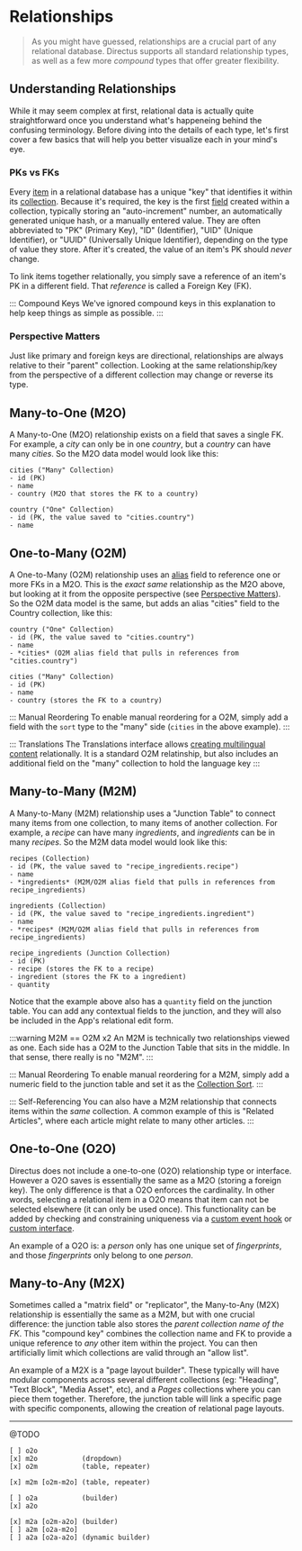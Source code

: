 # Relationships

> As you might have guessed, relationships are a crucial part of any relational database. Directus supports all standard relationship types, as well as a few more _compound_ types that offer greater flexibility.

## Understanding Relationships

While it may seem complex at first, relational data is actually quite straightforward once you understand what's happeneing behind the confusing terminology. Before diving into the details of each type, let's first cover a few basics that will help you better visualize each in your mind's eye.

### PKs vs FKs

Every [item](#) in a relational database has a unique "key" that identifies it within its [collection](#). Because it's required, the key is the first [field](#) created within a collection, typically storing an "auto-increment" number, an automatically generated unique hash, or a manually entered value. They are often abbreviated to "PK" (Primary Key), "ID" (Identifier), "UID" (Unique Identifier), or "UUID" (Universally Unique Identifier), depending on the type of value they store. After it's created, the value of an item's PK should _never_ change.

To link items together relationally, you simply save a reference of an item's PK in a different field. That _reference_ is called a Foreign Key (FK).

::: Compound Keys
We've ignored compound keys in this explanation to help keep things as simple as possible.
:::

### Perspective Matters

Just like primary and foreign keys are directional, relationships are always relative to their "parent" collection. Looking at the same relationship/key from the perspective of a different collection may change or reverse its type.

## Many-to-One (M2O)

A Many-to-One (M2O) relationship exists on a field that saves a single FK. For example, a _city_ can only be in one _country_, but a _country_ can have many _cities_. So the M2O data model would look like this:

```
cities ("Many" Collection)
- id (PK)
- name
- country (M2O that stores the FK to a country)

country ("One" Collection)
- id (PK, the value saved to "cities.country")
- name
```

## One-to-Many (O2M)

A One-to-Many (O2M) relationship uses an [alias](#) field to reference one or more FKs in a M2O. This is the _exact same_ relationship as the M2O above, but looking at it from the opposite perspective (see [Perspective Matters](#)). So the O2M data model is the same, but adds an alias "cities" field to the Country collection, like this:

```
country ("One" Collection)
- id (PK, the value saved to "cities.country")
- name
- *cities* (O2M alias field that pulls in references from "cities.country")

cities ("Many" Collection)
- id (PK)
- name
- country (stores the FK to a country)
```

::: Manual Reordering
To enable manual reordering for a O2M, simply add a field with the `sort` type to the "many" side (`cities` in the above example).
:::

::: Translations
The Translations interface allows [creating multilingual content](#) relationally. It is a standard O2M relatinship, but also includes an additional field on the "many" collection to hold the language key
:::

## Many-to-Many (M2M)

A Many-to-Many (M2M) relationship uses a "Junction Table" to connect many items from one collection, to many items of another collection. For example, a _recipe_ can have many _ingredients_, and _ingredients_ can be in many _recipes_. So the M2M data model would look like this:

```
recipes (Collection)
- id (PK, the value saved to "recipe_ingredients.recipe")
- name
- *ingredients* (M2M/O2M alias field that pulls in references from recipe_ingredients)

ingredients (Collection)
- id (PK, the value saved to "recipe_ingredients.ingredient")
- name
- *recipes* (M2M/O2M alias field that pulls in references from recipe_ingredients)

recipe_ingredients (Junction Collection)
- id (PK)
- recipe (stores the FK to a recipe)
- ingredient (stores the FK to a ingredient)
- quantity
```

Notice that the example above also has a `quantity` field on the junction table. You can add any contextual fields to the junction, and they will also be included in the App's relational edit form.

:::warning M2M == O2M x2
An M2M is technically two relationships viewed as one. Each side has a O2M to the Junction Table that sits in the middle. In that sense, there really is no "M2M".
:::

::: Manual Reordering
To enable manual reordering for a M2M, simply add a numeric field to the junction table and set it as the [Collection Sort](#).
:::

::: Self-Referencing
You can also have a M2M relationship that connects items within the _same_ collection. A common example of this is "Related Articles", where each article might relate to many other articles.
:::

## One-to-One (O2O)

Directus does not include a one-to-one (O2O) relationship type or interface. However a O2O saves is essentially the same as a M2O (storing a foreign key). The only difference is that a O2O enforces the cardinality. In other words, selecting a relational item in a O2O means that item can not be selected elsewhere (it can only be used once). This functionality can be added by checking and constraining uniqueness via a [custom event hook](#) or [custom interface](#).

An example of a O2O is: a _person_ only has one unique set of _fingerprints_, and those _fingerprints_ only belong to one _person_.

## Many-to-Any (M2X)

Sometimes called a "matrix field" or "replicator", the Many-to-Any (M2X) relationship is essentially the same as a M2M, but with one crucial difference: the junction table also stores the _parent collection name of the FK_. This "compound key" combines the collection name and FK to provide a unique reference to _any_ other item within the project. You can then artificially limit which collections are valid through an "allow list".

An example of a M2X is a "page layout builder". These typically will have modular components across several different collections (eg: "Heading", "Text Block", "Media Asset", etc), and a _Pages_ collections where you can piece them together. Therefore, the junction table will link a specific page with specific components, allowing the creation of relational page layouts.

---

@TODO

```
[ ] o2o
[x] m2o           (dropdown)
[x] o2m           (table, repeater)

[x] m2m [o2m-m2o] (table, repeater)

[ ] o2a           (builder)
[x] a2o

[x] m2a [o2m-a2o] (builder)
[ ] a2m [o2a-m2o]
[ ] a2a [o2a-a2o] (dynamic builder)
```
